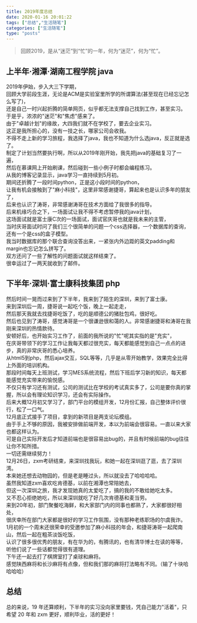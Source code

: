 ```yaml
---
title: 2019年度总结
date: 2020-01-16 20:01:22
tags: ["总结","生活随笔"]
categories: ["生活随笔"]
type: "posts"
---
```


> 回顾2019，是从“迷茫”到“忙”的一年，何为“迷茫”，何为“忙”。

<!--more-->
## 上半年·湘潭·湖南工程学院 java
2019年伊始，步入大三下学期，  
回顾大学前段生涯，无论是ACM是实验室里所学的所谓算法(甚至现在已经忘记怎么写了)，  
还是自己一时兴起折腾的简单网页，似乎都无法支撑自己找到工作，甚至实习。  
于是乎，浓浓的"迷茫"和"焦虑"感来了。  
由于"卓越计划"的缘故，大四我们就不在学校了，要去企业实习。  
这正是我所担心的，没有一技之长，哪家公司会收我。  
不得不走上新的学习旅程，我选择了java，我也不知道为什么选java，反正就是选了。  
制定了计划当然要执行啊，所以从2019年刚开始，我先把java的基础复习了一遍，  
然后在慕课网上开始刷课，然后碰到一些小例子时都会编程练习。  
从我的博客记录显示，java学习一直持续到5月初。  
期间还折腾了一段时间python，正是这小段时间的python，  
让我有机会接触到了"麻小科技"，这里非常感谢捷哥，算起来也是认识多年的朋友了，  
后来也认识了涛哥，非常感谢涛哥在技术方面给了我很多的指导。  
后来机缘巧合之下，一场面试让我不得不考虑暂停我的java计划，  
这场面试就是富士康C次的一场面试，面试官庆哥也就是我未来的主管，  
当时庆哥面试时问了我们三个很简单的问题一个css选择器，一个数据库的查询，还有一个是css的盒子模型。  
我当时数据库的那个联合查询没答出来，一紧张内外边距的英文padding和margin也忘记怎么拼写了。  
双方还问了一些了解性的问题面试就这样结束了。  
很幸运过了一两天就收到了邮件。  

## 下半年·深圳·富士康科技集团 php

然后时间一晃而过来到了下半年，我来到了陌生的深圳，来到了富士康。  
来到深圳后一周，捷哥说一起吃个饭，晚上一起走走，  
然后那天我就去找捷哥吃饭了，吃的是顺德公的猪肚包鸡，很好吃。  
然后也见到了涛哥，感觉涛哥是一个很谦逊很和蔼的人。非常感谢捷哥和涛哥在我刚来深圳的热情款待。  
安顿好后，也开始实习工作了，前面的我所说的"忙"呢其实指的是"充实"，  
在庆哥带领下的学习工作让我每天都过很充实，每天都能感觉到自己一点点的进步，真的非常庆哥的悉心培养。  
从html5到php，然后ajax交互，SQL等等，几乎是从零开始教学，效果完全比得上外面的培训机构。  
那段时间每天上班测试，学习MES系统流程，然后下班后学习新的知识，每天都能感觉充实带来的愉悦感。  
不仅只有学习还有测试，公司的测试比在学校的考试真实多了，公司是要你真的掌握，所以会有理论知识学习，还会有实际操作。  
后来大概12月初又学习了，部门平台的模组开发，12月份汇报，自己整体评价很行，松了一口气。  
12月底正式接手了项目，拿到的新项目是两支论坛模组。  
由于手上不够的原因，我被安排做前端开发，本以为前端会很容易。一直以来大家也都这样认为。  
可是自己实际开发后才知道前端也是很容易出bug的，并且有时候前端的bug往往让你不知所措。  
一切还需继续努力！  
12月26日，zxm考研结束，来深圳找我玩，和她一起在深圳逛了逛，去了深圳湾。  
本来她还想去动物园的，但是老是睡过头，所以就没去了哈哈哈哈。  
虽然我知道zxm喜欢吃肯德基，以前在湘潭也常陪她去，  
但这一次深圳之旅，我才发现她真的太爱吃了，搞的我的不敢给她吃太多。  
又不忍心拒绝她吃，所以来深圳就吃了好几次肯德基和麦当劳。  
来到20年初，部门聚餐吃海鲜，和大家部门内的同事也都熟了，大家都很好相处，  
很庆幸所在部门大家都是很好的学习工作氛围，没有那种老练职场的尔虞我诈。  
1月初的一个周末还很荣幸的受邀参加了麻小科技的年会，和捷哥涛哥一起爬南山，然后一起在粗茶淡饭吃饭，  
认识了很多很优秀的朋友，有在华为的，有腾讯的，也有清华博士在读的等等，  
听他们说了一些话都觉得很有道理。  
下午还一起去打了棋牌室打了桌球和麻将。  
感觉陕西麻将和长沙麻将有点像，但和我们那的麻将打法略有不同。（输了十块哈哈哈哈）  

## 总结

总的来说，19 年还算顺利，下半年的实习没向家里要钱，凭自己能力"活着"，只希望 20 年和 zxm 更好，顺利毕业，活的更好！

